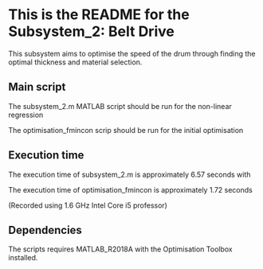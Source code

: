 This is the README for the Subsystem_2: Belt Drive
=======

This subsystem aims to optimise the speed of the drum through finding the optimal thickness and material selection.


Main script
-------
The subsystem_2.m MATLAB script should be run for the non-linear regression

The optimisation_fmincon scrip should be run for the initial optimisation

Execution time
-------
The execution time of subsystem_2.m is approximately 6.57 seconds with

The execution time of optimisation_fmincon is approximately 1.72 seconds

(Recorded using 1.6 GHz Intel Core i5 professor)

Dependencies
-------
The scripts requires MATLAB_R2018A with the Optimisation Toolbox installed.
